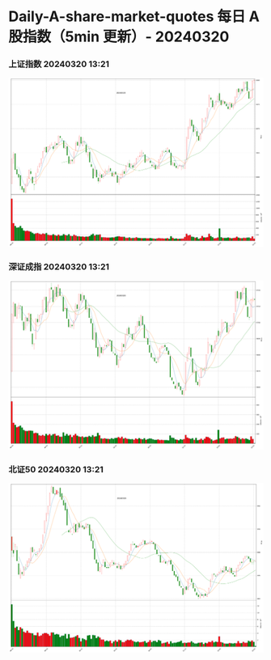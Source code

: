 
# Daily-A-share-market-quotes 每日 A 股指数（5min 更新）- 20240320

### 上证指数 20240320 13:21
![](./fig/2024/3/20240320-sh000001.png)

### 深证成指 20240320 13:21
![](./fig/2024/3/20240320-sz399001.png)

### 北证50 20240320 13:21
![](./fig/2024/3/20240320-bj899050.png)
